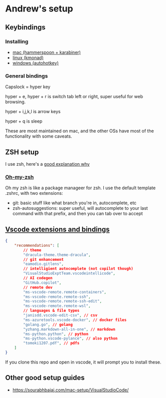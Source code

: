 
# Andrew's setup



## Keybindings

### Installing
* [mac (hammerspoon + karabiner)](mac/)
* [linux (kmonad)](linux/)
* [windows (autohotkey)](windows/)

### General bindings
Capslock = hyper key

hyper + e, hyper + r is switch tab left or right, super useful for web browsing.

hyper + i,j,k,l is arrow keys

hyper + q is sleep


These are most maintained on mac, and the other OSs have most of the functionality with some caveats.



## ZSH setup
I use zsh, here's a [good explanation why](https://medium.com/@harrison.miller13_28580/bash-vs-z-shell-a-tale-of-two-command-line-shells-c65bb66e4658)

### [Oh-my-zsh](https://github.com/ohmyzsh/ohmyzsh)
Oh my zsh is like a package manageer for zsh. I use the default template .zshrc, with two extensions:
* git: basic stuff like what branch you're in, autocomplete, etc
* zsh-autosuggestions: super useful, will autocomplete to your last command with that prefix, and then you can tab over to accept

## [Vscode extensions and bindings](.vscode/extensions.json)

```json
{
    "recommendations": [
        // theme
        "dracula-theme.theme-dracula",
        // git enhancement
        "eamodio.gitlens",
        // intelligient autocomplete (not copilot though)
        "VisualStudioExptTeam.vscodeintellicode",
        // AI codegen
        "GitHub.copilot",
        // remote dev
        "ms-vscode-remote.remote-containers",
        "ms-vscode-remote.remote-ssh",
        "ms-vscode-remote.remote-ssh-edit",
        "ms-vscode-remote.remote-wsl",
        // languages & file types
        "janisdd.vscode-edit-csv", // csv
        "ms-azuretools.vscode-docker", // docker files
        "golang.go", // golang
        "yzhang.markdown-all-in-one", // markdown
        "ms-python.python", // python
        "ms-python.vscode-pylance", // also python
        "tomoki1207.pdf", // pdfs
    ]
}
```

If you clone this repo and open in vscode, it will prompt you to install these.

## Other good setup guides

* https://sourabhbajaj.com/mac-setup/VisualStudioCode/
